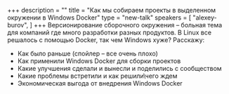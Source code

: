 +++
description = ""
title = "Как мы собираем проекты в выделенном окружении в Windows Docker"
type = "new-talk"
speakers = [
        "alexey-burov",
]
+++
Версионирование сборочного окружения – больная тема для компаний где много разработки разных продуктов. В Linux все решалось с помощью Docker, так чем Windows хуже? Расскажу:

- Как было раньше (спойлер – все очень плохо)
- Как применили Windows Docker для сборки проектов
- Какие улучшения сделали и вынесли и поделились с сообществом
- Какие проблемы встретили и как решили\чего ждем
- Экономическая выгода от внедрения Windows Docker
